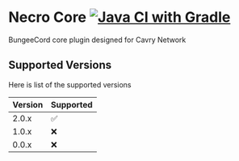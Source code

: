 # Necro Core  [![Java CI with Gradle](https://github.com/Cavry-Dev-Team/Core/actions/workflows/gradle.yml/badge.svg)](https://github.com/Cavry-Dev-Team/Core/actions/workflows/gradle.yml)
BungeeCord core plugin designed for Cavry Network 

## Supported Versions

Here is list of the supported versions

| Version | Supported          |
| ------- | ------------------ |
| 2.0.x   | :white_check_mark: |
| 1.0.x   | :x:                |
| 0.0.x   | :x:                |
